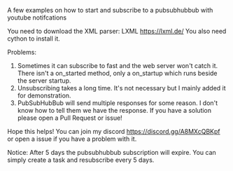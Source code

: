 A few examples on how to start and subscribe to a pubsubhubbub with youtube notifcations

You need to download the XML parser: LXML https://lxml.de/
You also need cython to install it.

Problems:
1. Sometimes it can subscribe to fast and the web server won't catch it. There isn't a on_started method, only a on_startup which runs beside the server startup.
2. Unsubscribing takes a long time. It's not necessary but I mainly added it for demonstration.
3. PubSubHubBub will send multiple responses for some reason. I don't know how to tell them we have the response.
If you have a solution please open a Pull Request or issue!

Hope this helps! You can join my discord https://discord.gg/A8MXcQBKpf or open a issue if you have a problem with it.

Notice: After 5 days the pubsubhubbub subscription will expire. You can simply create a task and resubscribe every 5 days.
